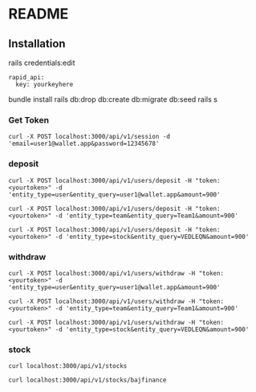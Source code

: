 # README

## Installation

rails credentials:edit
```
rapid_api:
  key: yourkeyhere
```
bundle install
rails db:drop db:create db:migrate db:seed
rails s


### Get Token
`curl -X POST localhost:3000/api/v1/session -d 'email=user1@wallet.app&password=12345678'`

### deposit

`curl -X POST localhost:3000/api/v1/users/deposit -H "token: <yourtoken>" -d 'entity_type=user&entity_query=user1@wallet.app&amount=900'`

`curl -X POST localhost:3000/api/v1/users/deposit -H "token: <yourtoken>" -d 'entity_type=team&entity_query=Team1&amount=900'`

`curl -X POST localhost:3000/api/v1/users/deposit -H "token: <yourtoken>" -d 'entity_type=stock&entity_query=VEDLEQN&amount=900'`

### withdraw

`curl -X POST localhost:3000/api/v1/users/withdraw -H "token: <yourtoken>" -d 'entity_type=user&entity_query=user1@wallet.app&amount=900'`

`curl -X POST localhost:3000/api/v1/users/withdraw -H "token: <yourtoken>" -d 'entity_type=team&entity_query=Team1&amount=900'`

`curl -X POST localhost:3000/api/v1/users/withdraw -H "token: <yourtoken>" -d 'entity_type=stock&entity_query=VEDLEQN&amount=900'`

### stock

`curl localhost:3000/api/v1/stocks`

`curl localhost:3000/api/v1/stocks/bajfinance`
